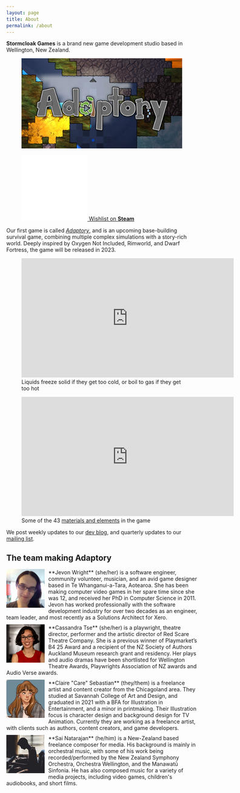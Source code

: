 ```yaml
---
layout: page
title: About
permalink: /about
---
```


**Stormcloak Games** is a brand new game development studio based in Wellington, New Zealand.

<figure class="image">
  <a href="https://adaptorygame.com" class="game-title">
    <img src="/assets/images/adaptory 16x9@2x.png">
  </a>
</figure>

<figure class="image">
  <a href="https://store.steampowered.com/app/2201620/Adaptory/" class="steam-button">
    <img src="/assets/images/steam white@2x.png"> <span>Wishlist on <b>Steam</b></span>
  </a>
</figure>

Our first game is called _[Adaptory](https://adaptorygame.com)_, and is
an upcoming base-building survival game, combining multiple complex simulations with a story-rich world.
Deeply inspired by Oxygen Not Included, Rimworld, and Dwarf Fortress,
the game will be released in 2023.

<figure class="video">
  <iframe width="560" height="315" src="https://www.youtube.com/embed/tsFQt1s6t-E" title="YouTube video player" frameborder="0" allow="accelerometer; autoplay; clipboard-write; encrypted-media; gyroscope; picture-in-picture" allowfullscreen></iframe>
  <figcaption>Liquids freeze solid if they get too cold, or boil to gas if they get too hot</figcaption>
</figure>

<figure class="video">
  <iframe width="560" height="315" src="https://www.youtube.com/embed/QkxMJ-fYSSI" title="YouTube video player" frameborder="0" allow="accelerometer; autoplay; clipboard-write; encrypted-media; gyroscope; picture-in-picture" allowfullscreen></iframe>
  <figcaption>Some of the 43 <a href="/2022/03/29/focusing-on-materials">materials and elements</a> in the game</figcaption>
</figure>

We post weekly updates to our [dev blog](blog.md),
and quarterly updates to our [mailing list](updates.md).

## The team making Adaptory

<div style="clear:both;"></div>
<img src="/assets/images/team/facebook-2016.jpg" style="max-width:20%;float:left;margin-right:10px;margin-bottom:10px;">
**Jevon Wright** (she/her) is a software engineer, community volunteer, musician, and an avid
game designer based in Te Whanganui-a-Tara, Aotearoa. She has been making
computer video games in her spare time since she was 12, and received her PhD in Computer Science in 2011.
Jevon has worked professionally with the software development industry for over two decades
as an engineer, team leader, and most recently as a Solutions Architect for Xero.

<div style="clear:both;height:10px;"></div>
<img src="/assets/images/team/cass2.jpg" style="max-width:20%;float:left;margin-right:10px;margin-bottom:10px;">
**Cassandra Tse** (she/her) is a playwright, theatre director, performer and the artistic director of Red Scare Theatre Company.
She is a previous winner of Playmarket’s B4 25 Award and a recipient of the NZ Society of Authors Auckland Museum research grant
and residency. Her plays and audio dramas have been shortlisted for Wellington Theatre Awards,
Playwrights Association of NZ awards and Audio Verse awards.

<div style="clear:both;height:10px;"></div>
<img src="/assets/images/team/careously.png" style="max-width:20%;float:left;margin-right:10px;margin-bottom:10px;">
**Claire "Care" Sebastian** (they/them) is a freelance artist and content creator from the
Chicagoland area. They studied at Savannah College of Art and Design, and graduated
in 2021 with a BFA for Illustration in Entertainment, and a minor in printmaking.
Their Illustration focus is character design and background design for TV Animation.
Currently they are working as a freelance artist, with clients such as authors, content
creators, and game developers.

<div style="clear:both;height:10px;"></div>
<img src="/assets/images/team/sai.jpg" style="max-width:20%;float:left;margin-right:10px;margin-bottom:10px;">
**Sai Natarajan** (he/him) is a New-Zealand based freelance composer for media.
His background is mainly in orchestral music, with some of his work being
recorded/performed by the New Zealand Symphony Orchestra, Orchestra Wellington,
and the Manawatū Sinfonia. He has also composed music for a variety of media projects,
including video games, children's audiobooks, and short films.
